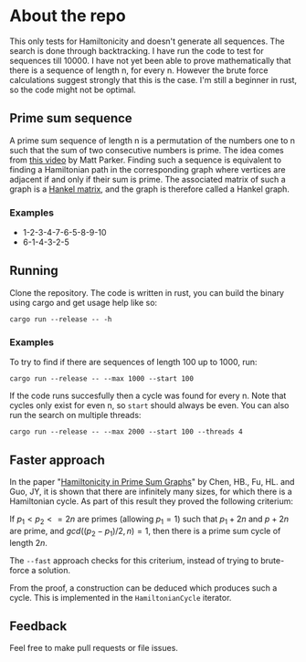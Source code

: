 # About the repo
This only tests for Hamiltonicity and doesn't generate all sequences. The search is done through backtracking. I have run the code to test for sequences till 10000.
I have not yet been able to prove mathematically that there is a sequence of length n, for every n. However the brute force calculations suggest strongly that this is
the case. I'm still a beginner in rust, so the code might not be optimal.

## Prime sum sequence
A prime sum sequence of length n is a permutation of the numbers one to n such that the sum of two consecutive numbers is prime. The idea comes from 
[this video](https://www.youtube.com/watch?v=AXfl_e33Gt4)
by Matt Parker. Finding such a sequence is equivalent to finding a Hamiltonian path in the corresponding graph where vertices are adjacent if and only
if their sum is prime. The associated matrix of such a graph is a [Hankel matrix](https://encyclopediaofmath.org/wiki/Hankel_matrix), and the graph is therefore called
a Hankel graph.

### Examples
- 1-2-3-4-7-6-5-8-9-10
- 6-1-4-3-2-5

## Running
Clone the repository. The code is written in rust, you can build the binary using cargo and get usage help like so:
```
cargo run --release -- -h
```
### Examples
To try to find if there are sequences of length 100 up to 1000, run:
```
cargo run --release -- --max 1000 --start 100
```
If the code runs succesfully then a cycle was found for every n. Note that cycles only exist for even n, so `start` should always be even.
You can also run the search on multiple threads: 
```
cargo run --release -- --max 2000 --start 100 --threads 4
```

## Faster approach

In the paper "[Hamiltonicity in Prime Sum Graphs](https://doi.org/10.1007/s00373-020-02241-1)" by Chen, HB., Fu, HL. and Guo, JY, it is shown that there are infinitely many sizes, for which there is a Hamiltonian cycle. As part of this result they proved the following criterium:

If $p_1 < p_2 <= 2n$ are primes (allowing $p_1 = 1$) such that $p_1 + 2n$ and $p + 2n$ are prime, and $gcd((p_2 - p_1)/2, n) = 1$, then there is a prime sum cycle of length $2n$.

The `--fast` approach checks for this criterium, instead of trying to brute-force a solution.

From the proof, a construction can be deduced which produces such a cycle. This is implemented in the `HamiltonianCycle` iterator.

## Feedback
Feel free to make pull requests or file issues.
